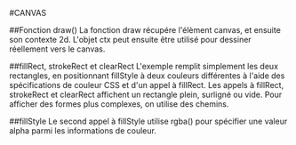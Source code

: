 #CANVAS

##Fonction draw()
La fonction draw récupére l'élèment canvas, et ensuite son contexte 2d. 
L'objet ctx peut ensuite être utilisé pour dessiner réellement vers le canvas. 

##fillRect, strokeRect et clearRect
L'exemple remplit simplement les deux rectangles, en positionnant fillStyle à deux couleurs différentes à l'aide des spécifications de couleur CSS et d'un appel à fillRect.
Les appels à fillRect, strokeRect et clearRect affichent un rectangle plein, surligné ou vide. Pour afficher des formes plus complexes, on utilise des chemins.

##fillStyle
Le second appel à fillStyle utilise rgba() pour spécifier une valeur alpha parmi les informations de couleur.